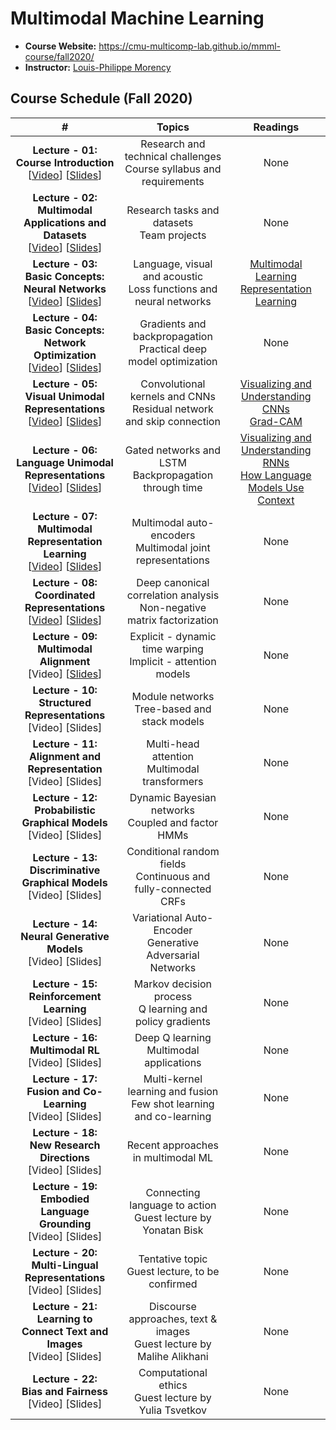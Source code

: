 # Multimodal Machine Learning

- **Course Website:** https://cmu-multicomp-lab.github.io/mmml-course/fall2020/
- **Instructor:** [Louis-Philippe Morency](https://www.cs.cmu.edu/~morency/)

## Course Schedule (Fall 2020)

|#|Topics|Readings|
|:---:|:---:|:---:|
|**Lecture - 01:<br>Course Introduction**<br>[[Video](https://www.youtube.com/watch?v=VIq5r7mCAyw)] [[Slides](https://piazza.com/class_profile/get_resource/kcnr11wq24q6z7/keg9wx5i4nk255)]|Research and technical challenges<br>Course syllabus and requirements|None|
|**Lecture - 02:<br>Multimodal Applications and Datasets**<br>[[Video](https://www.youtube.com/watch?v=fBYu8I52nVM)] [[Slides](https://cmu-multicomp-lab.github.io/mmml-course/fall2020/schedule/)]|Research tasks and datasets<br>Team projects|None|
|**Lecture - 03:<br>Basic Concepts: Neural Networks**<br>[[Video](https://youtu.be/yPrwVpeysG8)] [[Slides](https://piazza.com/class_profile/get_resource/kcnr11wq24q6z7/ketan5mtbks1bb)]|Language, visual and acoustic<br>Loss functions and neural networks|[Multimodal Learning](https://piazza.com/class_profile/get_resource/kcnr11wq24q6z7/keln1op3u2j5z1)<br>[Representation Learning](https://piazza.com/class_profile/get_resource/kcnr11wq24q6z7/keln1obkjer5ym)|
|**Lecture - 04:<br>Basic Concepts: Network Optimization**<br>[[Video](https://youtu.be/E_3gxQWaCoQ)] [[Slides](https://piazza.com/class_profile/get_resource/kcnr11wq24q6z7/kevy7808dms5eg)]|Gradients and backpropagation<br>Practical deep model optimization|None|
|**Lecture - 05:<br>Visual Unimodal Representations**<br>[[Video](https://youtu.be/skcv-Xo33BM)] [[Slides](https://piazza.com/class_profile/get_resource/kcnr11wq24q6z7/kf387t2pj7o5v2)]|Convolutional kernels and CNNs<br>Residual network and skip connection|[Visualizing and Understanding CNNs](https://piazza.com/class_profile/get_resource/jjyt9xcoem64k5/jlvnkpiszoo26g)<br>[Grad-CAM](https://piazza.com/class_profile/get_resource/jjyt9xcoem64k5/jlscu1vibjh3s8)|
|**Lecture - 06:<br>Language Unimodal Representations**<br>[[Video](https://youtu.be/XVHN0izviAw)] [[Slides](https://piazza.com/class_profile/get_resource/kcnr11wq24q6z7/kf5xck15qhe1vu)]|Gated networks and LSTM<br>Backpropagation through time|[Visualizing and Understanding RNNs](https://arxiv.org/pdf/1506.02078.pdf)<br>[How Language Models Use Context](https://arxiv.org/pdf/1805.04623.pdf)|
|**Lecture - 07:<br>Multimodal Representation Learning**<br>[[Video](https://youtu.be/37z_tJD81y8)] [[Slides](https://piazza.com/class_profile/get_resource/kcnr11wq24q6z7/kfd7o5btebo2t3)]|Multimodal auto-encoders<br>Multimodal joint representations|None|
|**Lecture - 08:<br>Coordinated Representations**<br>[[Video](https://youtu.be/2_dZ5GBlRgU)] [[Slides](https://piazza.com/class_profile/get_resource/kcnr11wq24q6z7/kffu66nwuf84p8)]|Deep canonical correlation analysis<br>Non-negative matrix factorization|None|
|**Lecture - 09:<br>Multimodal Alignment**<br>[Video] [[Slides](https://piazza.com/class_profile/get_resource/kcnr11wq24q6z7/kfmxwo95eyz2ck)]|Explicit - dynamic time warping<br>Implicit - attention models|None|
|**Lecture - 10:<br>Structured Representations**<br>[Video] [Slides]|Module networks<br>Tree-based and stack models|None|
|**Lecture - 11:<br>Alignment and Representation**<br>[Video] [Slides]|Multi-head attention<br>Multimodal transformers|None|
|**Lecture - 12:<br>Probabilistic Graphical Models**<br>[Video] [Slides]|Dynamic Bayesian networks<br>Coupled and factor HMMs|None|
|**Lecture - 13:<br>Discriminative Graphical Models**<br>[Video] [Slides]|Conditional random fields<br>Continuous and fully-connected<br>CRFs|None|
|**Lecture - 14:<br>Neural Generative Models**<br>[Video] [Slides]|Variational Auto-Encoder<br>Generative Adversarial Networks|None|
|**Lecture - 15:<br>Reinforcement Learning**<br>[Video] [Slides]|Markov decision process<br>Q learning and policy gradients|None|
|**Lecture - 16:<br>Multimodal RL**<br>[Video] [Slides]|Deep Q learning<br>Multimodal applications|None|
|**Lecture - 17:<br>Fusion and Co-Learning**<br>[Video] [Slides]|Multi-kernel learning and fusion<br>Few shot learning and co-learning|None|
|**Lecture - 18:<br>New Research Directions**<br>[Video] [Slides]|Recent approaches in multimodal ML|None|
|**Lecture - 19:<br>Embodied Language Grounding**<br>[Video] [Slides]|Connecting language to action<br>Guest lecture by Yonatan Bisk|None|
|**Lecture - 20:<br>Multi-Lingual Representations**<br>[Video] [Slides]|Tentative topic<br>Guest lecture, to be confirmed|None|
|**Lecture - 21:<br>Learning to Connect Text and Images**<br>[Video] [Slides]|Discourse approaches, text & images<br>Guest lecture by Malihe Alikhani|None|
|**Lecture - 22:<br>Bias and Fairness**<br>[Video] [Slides]|Computational ethics<br>Guest lecture by Yulia Tsvetkov|None|

